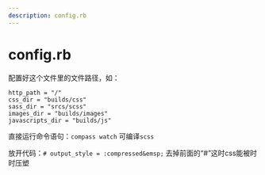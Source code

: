 ```yaml
---
description: config.rb
---
```


# config.rb

配置好这个文件里的文件路径，如：

```properties
http_path = "/"
css_dir = "builds/css"
sass_dir = "srcs/scss"
images_dir = "builds/images"
javascripts_dir = "builds/js"
```

直接运行命令语句：`compass watch`  可编译`scss`

放开代码：`# output_style = :compressed&emsp;` 去掉前面的“#”这时css能被时时压塑